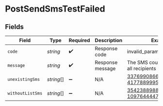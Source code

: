 # PostSendSmsTestFailed


## Fields

| Field                                           | Type                                            | Required                                        | Description                                     | Example                                         |
| ----------------------------------------------- | ----------------------------------------------- | ----------------------------------------------- | ----------------------------------------------- | ----------------------------------------------- |
| `code`                                          | *string*                                        | :heavy_check_mark:                              | Response code                                   | invalid_parameter                               |
| `message`                                       | *string*                                        | :heavy_check_mark:                              | Response message                                | The SMS could not be sent to all recipients     |
| `unexistingSms`                                 | *string*[]                                      | :heavy_minus_sign:                              | N/A                                             | 337699086644@mailin.com, 41778899954@mailin.com |
| `withoutListSms`                                | *string*[]                                      | :heavy_minus_sign:                              | N/A                                             | 3542388988@mailin.com, 10976444477@mailin.com   |